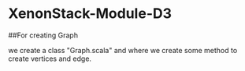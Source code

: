 # XenonStack-Module-D3

##For creating Graph 

we create a class "Graph.scala" and where we create some method to create vertices and edge.
